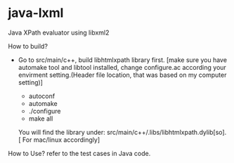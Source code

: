java-lxml
=========

Java XPath evaluator using libxml2


How to build?
   - Go to src/main/c++, build libhtmlxpath library first. [make sure you have automake tool and libtool installed, change configure.ac according your envirment setting.(Header file location, that was based on my computer setting)]
      - autoconf
      - automake
      - ./configure
      - make all

      You will find the library under: src/main/c++/.libs/libhtmlxpath.dylib[so]. [ For mac/linux accordingly]

How to Use?
      refer to the test cases in Java code.
